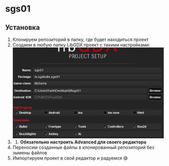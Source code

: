 # sgs01

Установка
---
1. Клонируем репозиторий в папку, где будет находиться проект
2. Создаем в любую папку LibGDX проект с такими настройками:  ![screenshot](https://github.com/YarikBur/sgs01/blob/master/libgdx_settings.jpg)
3. 1. **Обязательно настроить Advanced для своего редактора**
4. Переносим созданные файлы в клонированный репозиторий без зымены файлов
5. Импортируем проект в свой редактор и радуемся :smile:
